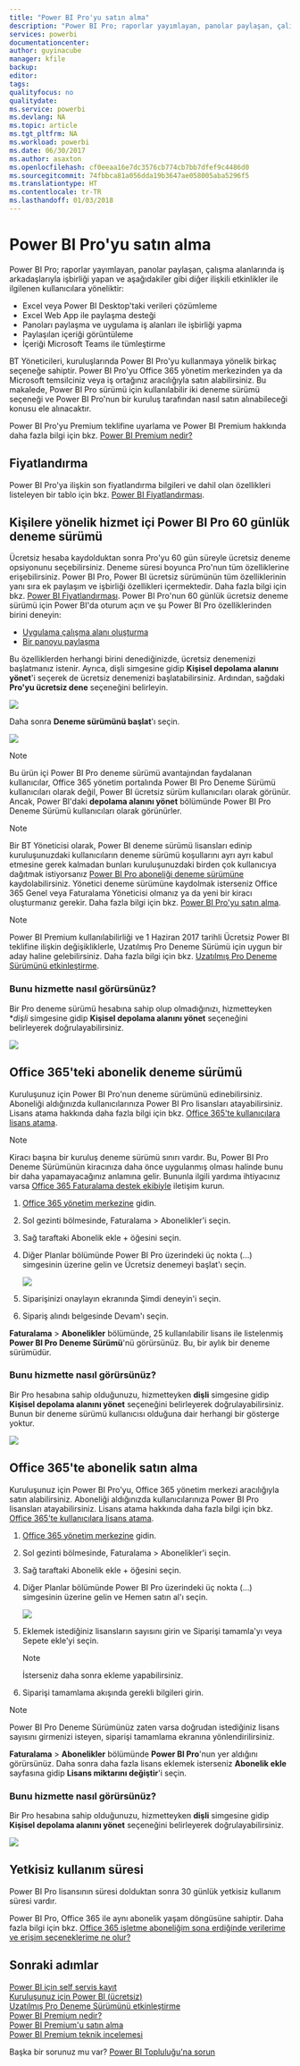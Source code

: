 ```yaml
---
title: "Power BI Pro'yu satın alma"
description: "Power BI Pro; raporlar yayımlayan, panolar paylaşan, çalışma alanlarında iş arkadaşlarıyla işbirliği yapan ve ilişkili diğer etkinlikler ile ilgilenen kullanıcılara yöneliktir."
services: powerbi
documentationcenter: 
author: guyinacube
manager: kfile
backup: 
editor: 
tags: 
qualityfocus: no
qualitydate: 
ms.service: powerbi
ms.devlang: NA
ms.topic: article
ms.tgt_pltfrm: NA
ms.workload: powerbi
ms.date: 06/30/2017
ms.author: asaxton
ms.openlocfilehash: cf0eeaa16e7dc3576cb774cb7bb7dfef9c4486d0
ms.sourcegitcommit: 74fbbca81a056dda19b3647ae058005aba5296f5
ms.translationtype: HT
ms.contentlocale: tr-TR
ms.lasthandoff: 01/03/2018
---
```

# <a name="purchasing-power-bi-pro"></a>Power BI Pro'yu satın alma
Power BI Pro; raporlar yayımlayan, panolar paylaşan, çalışma alanlarında iş arkadaşlarıyla işbirliği yapan ve aşağıdakiler gibi diğer ilişkili etkinlikler ile ilgilenen kullanıcılara yöneliktir:

* Excel veya Power BI Desktop'taki verileri çözümleme
* Excel Web App ile paylaşma desteği
* Panoları paylaşma ve uygulama iş alanları ile işbirliği yapma
* Paylaşılan içeriği görüntüleme
* İçeriği Microsoft Teams ile tümleştirme

BT Yöneticileri, kuruluşlarında Power BI Pro'yu kullanmaya yönelik birkaç seçeneğe sahiptir. Power BI Pro'yu Office 365 yönetim merkezinden ya da Microsoft temsilciniz veya iş ortağınız aracılığıyla satın alabilirsiniz. Bu makalede, Power BI Pro sürümü için kullanılabilir iki deneme sürümü seçeneği ve Power BI Pro'nun bir kuruluş tarafından nasıl satın alınabileceği konusu ele alınacaktır.

Power BI Pro'yu Premium teklifine uyarlama ve Power BI Premium hakkında daha fazla bilgi için bkz. [Power BI Premium nedir?](service-premium.md)

## <a name="pricing"></a>Fiyatlandırma
Power BI Pro'ya ilişkin son fiyatlandırma bilgileri ve dahil olan özellikleri listeleyen bir tablo için bkz. [Power BI Fiyatlandırması](https://powerbi.microsoft.com/pricing/).

## <a name="in-service-power-bi-pro-60-day-trial-for-individuals"></a>Kişilere yönelik hizmet içi Power BI Pro 60 günlük deneme sürümü
Ücretsiz hesaba kaydolduktan sonra Pro'yu 60 gün süreyle ücretsiz deneme opsiyonunu seçebilirsiniz. Deneme süresi boyunca Pro'nun tüm özelliklerine erişebilirsiniz. Power BI Pro, Power BI ücretsiz sürümünün tüm özelliklerinin yanı sıra ek paylaşım ve işbirliği özellikleri içermektedir. Daha fazla bilgi için bkz. [Power BI Fiyatlandırması](https://powerbi.microsoft.com/pricing). Power BI Pro'nun 60 günlük ücretsiz deneme sürümü için Power BI'da oturum açın ve şu Power BI Pro özelliklerinden birini deneyin:

* [Uygulama çalışma alanı oluşturma](service-create-distribute-apps.md)
* [Bir panoyu paylaşma](service-share-dashboards.md)

Bu özelliklerden herhangi birini denediğinizde, ücretsiz denemenizi başlatmanız istenir. Ayrıca, dişli simgesine gidip **Kişisel depolama alanını yönet**'i seçerek de ücretsiz denemenizi başlatabilirsiniz. Ardından, sağdaki **Pro'yu ücretsiz dene** seçeneğini belirleyin.

![](media/service-admin-purchasing-power-bi-pro/powerbi-pro-trial1.png)

Daha sonra **Deneme sürümünü başlat**'ı seçin.

![](media/service-admin-purchasing-power-bi-pro/powerbi-pro-trial2.png)

> [!NOTE]
> Bu ürün içi Power BI Pro deneme sürümü avantajından faydalanan kullanıcılar, Office 365 yönetim portalında Power BI Pro Deneme Sürümü kullanıcıları olarak değil, Power BI ücretsiz sürüm kullanıcıları olarak görünür. Ancak, Power BI'daki **depolama alanını yönet** bölümünde Power BI Pro Deneme Sürümü kullanıcıları olarak görünürler.

> [!NOTE]
> Bir BT Yöneticisi olarak, Power BI deneme sürümü lisansları edinip kuruluşunuzdaki kullanıcıların deneme sürümü koşullarını ayrı ayrı kabul etmesine gerek kalmadan bunları kuruluşunuzdaki birden çok kullanıcıya dağıtmak istiyorsanız [Power BI Pro aboneliği deneme sürümüne](https://portal.office.com/Signup/MainSignup15.aspx?OfferId=d59682f3-3e3b-4686-9c00-7c7c1c736085&dl=POWER_BI_PRO) kaydolabilirsiniz. Yönetici deneme sürümüne kaydolmak isterseniz Office 365 Genel veya Faturalama Yöneticisi olmanız ya da yeni bir kiracı oluşturmanız gerekir. Daha fazla bilgi için bkz. [Power BI Pro'yu satın alma](service-admin-purchasing-power-bi-pro.md).

> [!NOTE]
> Power BI Premium kullanılabilirliği ve 1 Haziran 2017 tarihli Ücretsiz Power BI teklifine ilişkin değişikliklerle, Uzatılmış Pro Deneme Sürümü için uygun bir aday haline gelebilirsiniz. Daha fazla bilgi için bkz. [Uzatılmış Pro Deneme Sürümünü etkinleştirme](service-extended-pro-trial.md).

### <a name="what-this-looks-like-within-the-service"></a>Bunu hizmette nasıl görürsünüz?
Bir Pro deneme sürümü hesabına sahip olup olmadığınızı, hizmetteyken **dişli* simgesine gidip **Kişisel depolama alanını yönet** seçeneğini belirleyerek doğrulayabilirsiniz.

![](media/service-admin-purchasing-power-bi-pro/powerbi-pro-trial3.png)

## <a name="subscription-trial-in-office-365"></a>Office 365'teki abonelik deneme sürümü
Kuruluşunuz için Power BI Pro'nun deneme sürümünü edinebilirsiniz. Aboneliği aldığınızda kullanıcılarınıza Power BI Pro lisansları atayabilirsiniz. Lisans atama hakkında daha fazla bilgi için bkz. [Office 365'te kullanıcılara lisans atama](https://support.office.com/article/Assign-or-unassign-licenses-for-Office-365-for-business-997596b5-4173-4627-b915-36abac6786dc).

> [!NOTE]
> Kiracı başına bir kuruluş deneme sürümü sınırı vardır. Bu, Power BI Pro Deneme Sürümünün kiracınıza daha önce uygulanmış olması halinde bunu bir daha yapamayacağınız anlamına gelir. Bununla ilgili yardıma ihtiyacınız varsa [Office 365 Faturalama destek ekibiyle](https://support.office.microsoft.com/article/Contact-Office-365-for-business-support-Admin-Help-32a17ca7-6fa0-4870-8a8d-e25ba4ccfd4b?CorrelationId=552bbf37-214f-4202-80cb-b94240dcd671&ui=en-US&rs=en-US&ad=US#BKMK_call_support) iletişim kurun.
> 

1. [Office 365 yönetim merkezine](https://portal.office.com/admin/default.aspx) gidin.
2. Sol gezinti bölmesinde, Faturalama > Abonelikler'i seçin.
3. Sağ taraftaki Abonelik ekle + öğesini seçin.
4. Diğer Planlar bölümünde Power BI Pro üzerindeki üç nokta (…) simgesinin üzerine gelin ve Ücretsiz denemeyi başlat'ı seçin.
   
    ![](media/service-admin-purchasing-power-bi-pro/organization-pro-trial1.png)
5. Siparişinizi onaylayın ekranında Şimdi deneyin'i seçin.
6. Sipariş alındı belgesinde Devam'ı seçin.

**Faturalama** > **Abonelikler** bölümünde, 25 kullanılabilir lisans ile listelenmiş **Power BI Pro Deneme Sürümü**'nü görürsünüz. Bu, bir aylık bir deneme sürümüdür.

### <a name="what-this-looks-like-within-the-service"></a>Bunu hizmette nasıl görürsünüz?
Bir Pro hesabına sahip olduğunuzu, hizmetteyken **dişli** simgesine gidip **Kişisel depolama alanını yönet** seçeneğini belirleyerek doğrulayabilirsiniz. Bunun bir deneme sürümü kullanıcısı olduğuna dair herhangi bir gösterge yoktur.

![](media/service-admin-purchasing-power-bi-pro/powerbi-pro3.png)

## <a name="purchase-subscription-in-office-365"></a>Office 365'te abonelik satın alma
Kuruluşunuz için Power BI Pro'yu, Office 365 yönetim merkezi aracılığıyla satın alabilirsiniz. Aboneliği aldığınızda kullanıcılarınıza Power BI Pro lisansları atayabilirsiniz. Lisans atama hakkında daha fazla bilgi için bkz. [Office 365'te kullanıcılara lisans atama](https://support.office.com/article/Assign-or-unassign-licenses-for-Office-365-for-business-997596b5-4173-4627-b915-36abac6786dc).

1. [Office 365 yönetim merkezine](https://portal.office.com/admin/default.aspx) gidin.
2. Sol gezinti bölmesinde, Faturalama > Abonelikler'i seçin.
3. Sağ taraftaki Abonelik ekle + öğesini seçin.
4. Diğer Planlar bölümünde Power BI Pro üzerindeki üç nokta (…) simgesinin üzerine gelin ve Hemen satın al'ı seçin.
   
    ![](media/service-admin-purchasing-power-bi-pro/organization-pro1.png)
5. Eklemek istediğiniz lisansların sayısını girin ve Siparişi tamamla'yı veya Sepete ekle'yi seçin.
   
   > [!NOTE]
   > İsterseniz daha sonra ekleme yapabilirsiniz.
   > 
   > 
6. Siparişi tamamlama akışında gerekli bilgileri girin.

> [!NOTE]
> Power BI Pro Deneme Sürümünüz zaten varsa doğrudan istediğiniz lisans sayısını girmenizi isteyen, siparişi tamamlama ekranına yönlendirilirsiniz.
> 
> 

**Faturalama** > **Abonelikler** bölümünde **Power BI Pro**'nun yer aldığını görürsünüz. Daha sonra daha fazla lisans eklemek isterseniz **Abonelik ekle** sayfasına gidip **Lisans miktarını değiştir**'i seçin.

### <a name="what-this-looks-like-within-the-service"></a>Bunu hizmette nasıl görürsünüz?
Bir Pro hesabına sahip olduğunuzu, hizmetteyken **dişli** simgesine gidip **Kişisel depolama alanını yönet** seçeneğini belirleyerek doğrulayabilirsiniz.

![](media/service-admin-purchasing-power-bi-pro/powerbi-pro3.png)

## <a name="grace-period"></a>Yetkisiz kullanım süresi
Power BI Pro lisansının süresi dolduktan sonra 30 günlük yetkisiz kullanım süresi vardır. 

Power BI Pro, Office 365 ile aynı abonelik yaşam döngüsüne sahiptir. Daha fazla bilgi için bkz. [Office 365 işletme aboneliğim sona erdiğinde verilerime ve erişim seçeneklerime ne olur?](https://support.office.com/en-us/article/What-happens-to-my-data-and-access-when-my-Office-365-for-business-subscription-ends-4436582f-211a-45ec-b72e-33647f97d8a3)

## <a name="next-steps"></a>Sonraki adımlar
[Power BI için self servis kayıt](service-self-service-signup-for-power-bi.md)  
[Kuruluşunuz için Power BI (ücretsiz)](service-admin-service-free-in-your-organization.md)  
[Uzatılmış Pro Deneme Sürümünü etkinleştirme](service-extended-pro-trial.md)  
[Power BI Premium nedir?](service-premium.md)  
[Power BI Premium'u satın alma](service-admin-premium-purchase.md)  
[Power BI Premium teknik incelemesi](https://aka.ms/pbipremiumwhitepaper)  

Başka bir sorunuz mu var? [Power BI Topluluğu'na sorun](http://community.powerbi.com/)

